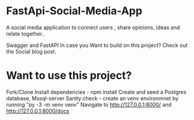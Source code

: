 # FastApi-Social-Media-App
A social media application to connect users , share opinions, ideas and relate together..

Swagger and FastAPI
In case you Want to build on this project?
Check out the Social blog post.

# Want to use this project?
  Fork/Clone
  Install dependencies - npm install
  Create and seed a Postgres database, Mssql-server
  Sanity check - create an venv environmnet by running "py -3 -m  venv venv"
  Navigate to http://127.0.0.1:8000/ and http://127.0.0.1:8000/docs
